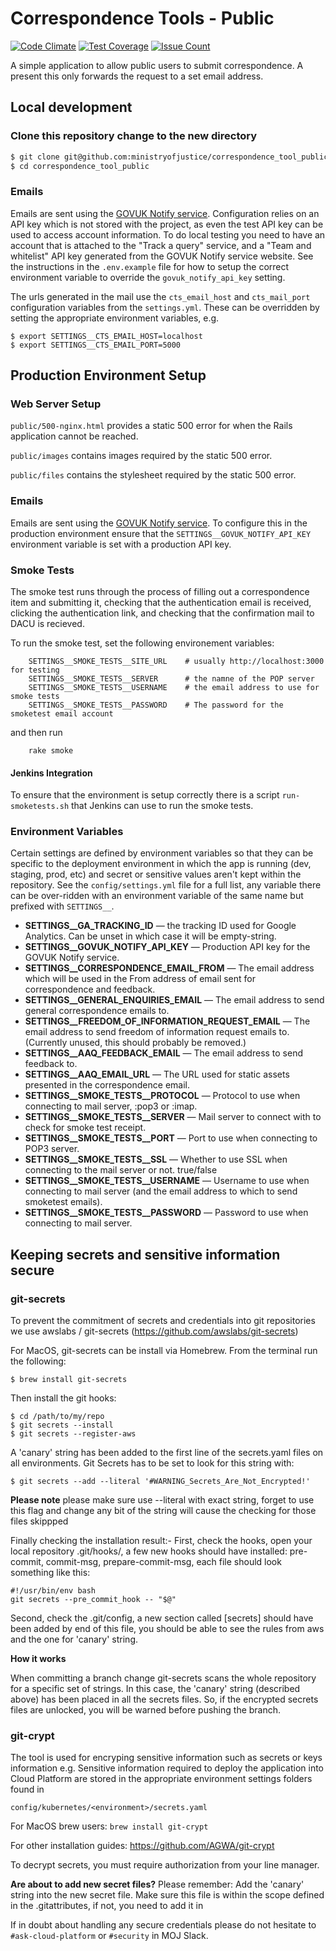 # Correspondence Tools - Public
[![Code Climate](https://codeclimate.com/github/ministryofjustice/correspondence_tool_public/badges/gpa.svg)](https://codeclimate.com/github/ministryofjustice/correspondence_tool_public) [![Test Coverage](https://codeclimate.com/github/ministryofjustice/correspondence_tool_public/badges/coverage.svg)](https://codeclimate.com/github/ministryofjustice/correspondence_tool_public/coverage) [![Issue Count](https://codeclimate.com/github/ministryofjustice/correspondence_tool_public/badges/issue_count.svg)](https://codeclimate.com/github/ministryofjustice/correspondence_tool_public)


A simple application to allow public users to submit correspondence. A present this only forwards the request to a set email address.

## Local development

### Clone this repository change to the new directory

```bash
$ git clone git@github.com:ministryofjustice/correspondence_tool_public.git
$ cd correspondence_tool_public
```

### Emails

Emails are sent using the
[GOVUK Notify service](https://www.notifications.service.gov.uk).
Configuration relies on an API key which is not stored with the project, as even
the test API key can be used to access account information. To do local testing
you need to have an account that is attached to the "Track a query" service, and
a "Team and whitelist" API key generated from the GOVUK Notify service website.
See the instructions in the `.env.example` file for how to setup the correct
environment variable to override the `govuk_notify_api_key` setting.

The urls generated in the mail use the `cts_email_host` and `cts_mail_port`
configuration variables from the `settings.yml`. These can be overridden by
setting the appropriate environment variables, e.g.

```
$ export SETTINGS__CTS_EMAIL_HOST=localhost
$ export SETTINGS__CTS_EMAIL_PORT=5000
```

## Production Environment Setup

### Web Server Setup

`public/500-nginx.html` provides a static 500 error for when the Rails application cannot be reached.

`public/images` contains images required by the static 500 error.

`public/files` contains the stylesheet required by the static 500 error.

### Emails

Emails are sent using the
[GOVUK Notify service](https://www.notifications.service.gov.uk). To configure
this in the production environment ensure that the
`SETTINGS__GOVUK_NOTIFY_API_KEY` environment variable is set with a production
API key.

### Smoke Tests

The smoke test runs through the process of filling out a correspondence item and 
submitting it, checking that the authentication email is received, clicking the 
authentication link, and checking that the confirmation mail to DACU is recieved.


To run the smoke test, set the following environement variables:

```
    SETTINGS__SMOKE_TESTS__SITE_URL    # usually http://localhost:3000 for testing
    SETTINGS__SMOKE_TESTS__SERVER      # the namne of the POP server
    SETTINGS__SMOKE_TESTS__USERNAME    # the email address to use for smoke tests
    SETTINGS__SMOKE_TESTS__PASSWORD    # The password for the smoketest email account
```

and then run

```
    rake smoke
```


#### Jenkins Integration

To ensure that the environment is setup correctly there is a script
`run-smoketests.sh` that Jenkins can use to run the smoke tests.

### Environment Variables

Certain settings are defined by environment variables so that they can be
specific to the deployment environment in which the app is running (dev,
staging, prod, etc) and secret or sensitive values aren't kept within the
repository. See the `config/settings.yml` file for a full list, any variable
there can be over-ridden with an environment variable of the same name but
prefixed with `SETTINGS__`.

* **SETTINGS__GA_TRACKING_ID** — the tracking ID used for Google
  Analytics. Can be unset in which case it will be empty-string.
* **SETTINGS__GOVUK_NOTIFY_API_KEY** — Production API key for the GOVUK Notify
  service.
* **SETTINGS__CORRESPONDENCE_EMAIL_FROM** — The email address which will be
  used in the From address of email sent for correspondence and feedback.
* **SETTINGS__GENERAL_ENQUIRIES_EMAIL** — The email address to send general
  correspondence emails to.
* **SETTINGS__FREEDOM_OF_INFORMATION_REQUEST_EMAIL** — The email address to
  send freedom of information request emails to. (Currently unused, this
  should probably be removed.)
* **SETTINGS__AAQ_FEEDBACK_EMAIL** — The email address to send feedback to.
* **SETTINGS__AAQ_EMAIL_URL** — The URL used for static assets presented in
  the correspondence email.
* **SETTINGS__SMOKE_TESTS__PROTOCOL** — Protocol to use when connecting to
  mail server, :pop3 or :imap.
* **SETTINGS__SMOKE_TESTS__SERVER** — Mail server to connect with to check for
  smoke test receipt.
* **SETTINGS__SMOKE_TESTS__PORT** — Port to use when connecting to POP3
  server.
* **SETTINGS__SMOKE_TESTS__SSL** — Whether to use SSL when connecting to the
  mail server or not. true/false
* **SETTINGS__SMOKE_TESTS__USERNAME** — Username to use when connecting to
  mail server (and the email address to which to send smoketest emails).
* **SETTINGS__SMOKE_TESTS__PASSWORD** — Password to use when connecting to
  mail server.

## Keeping secrets and sensitive information secure

### git-secrets

To prevent the commitment of secrets and credentials into git repositories we use awslabs / git-secrets (https://github.com/awslabs/git-secrets)

For MacOS, git-secrets can be install via Homebrew.  From the terminal run the following:

    $ brew install git-secrets

Then install the git hooks:

    $ cd /path/to/my/repo
    $ git secrets --install
    $ git secrets --register-aws

A 'canary' string has been added to the first line of the secrets.yaml files on all environments.  Git Secrets has to be set to look for this string with:

    $ git secrets --add --literal '#WARNING_Secrets_Are_Not_Encrypted!'

**Please note** please make sure use --literal with exact string, forget to use this flag and change any bit of the string will cause the checking for those files skippped 

Finally checking the installation result:-
First, check the hooks, open your local repository .git/hooks/, a few new hooks should have installed: pre-commit, commit-msg, prepare-commit-msg, each file should look something like this:

    #!/usr/bin/env bash
    git secrets --pre_commit_hook -- "$@"

Second, check the .git/config, a new section called [secrets] should have been added by end of this file, you should be able to see the rules from aws and the one for 'canary' string.

**How it works**

When committing a branch change git-secrets scans the whole repository for a specific set of strings.  In this case, the 'canary' string (described above) has been placed in all the secrets files. So, if the encrypted secrets files are unlocked, you will be warned before pushing the branch.


### git-crypt

The tool is used for encryping sensitive information such as secrets or keys information
e.g. 
Sensitive information required to deploy the application into Cloud Platform
are stored in the appropriate environment settings folders found in

```
config/kubernetes/<environment>/secrets.yaml
```
For MacOS brew users: `brew install git-crypt`

For other installation guides: https://github.com/AGWA/git-crypt

To decrypt secrets, you must require authorization from your line manager.

**Are about to add new secret files?**
Please remember:
Add the 'canary' string into the new secret file. 
Make sure this file is within the scope defined in the .gitattributes, if not, you need to add it in 

If in doubt about handling any secure credentials please do not hesitate to `#ask-cloud-platform`
or `#security` in MOJ Slack.
